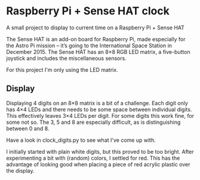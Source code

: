 # Raspberry Pi + Sense HAT clock
A small project to display to current time on a Raspberry Pi + Sense HAT

The Sense HAT is an add-on board for Raspberry Pi, made especially for the Astro Pi mission – it’s going to the International Space Station in December 2015. The Sense HAT has an 8×8 RGB LED matrix, a five-button joystick and includes the miscellaneous sensors.

For this project I'm only using the LED matrix.

## Display
Displaying 4 digits on an 8×8 matrix is a bit of a challenge. Each digit only has 4×4 LEDs and there needs to be some space between individual digits. This effectively leaves 3×4 LEDs per digit. For some digits this work fine, for some not so. The 3, 5 and 8 are especially difficult, as is distinguishing between 0 and 8.

Have a look in clock_digits.py to see what I've come up with.

I initially started with plain white digits, but this proved to be too bright. After experimenting a bit with (random) colors, I settled for red. This has the advantage of looking good when placing a piece of red acrylic plastic over the display.
